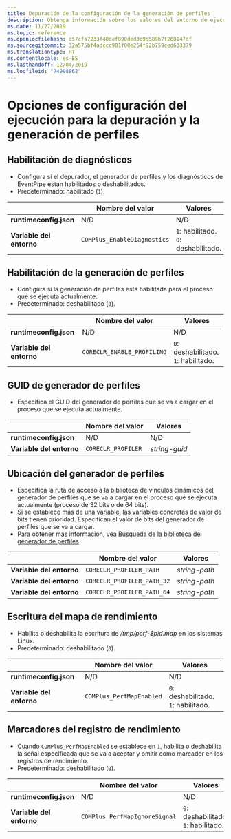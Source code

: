 ```yaml
---
title: Depuración de la configuración de la generación de perfiles
description: Obtenga información sobre los valores del entorno de ejecución que configuran la depuración y la generación de perfiles para las aplicaciones de .NET Core.
ms.date: 11/27/2019
ms.topic: reference
ms.openlocfilehash: c57cfa7233f48def890ded3c9d589b7f268147df
ms.sourcegitcommit: 32a575bf4adccc901f00e264f92b759ced633379
ms.translationtype: HT
ms.contentlocale: es-ES
ms.lasthandoff: 12/04/2019
ms.locfileid: "74998862"
---
```

# <a name="run-time-configuration-options-for-debugging-and-profiling"></a>Opciones de configuración del ejecución para la depuración y la generación de perfiles

## <a name="enable-diagnostics"></a>Habilitación de diagnósticos

- Configura si el depurador, el generador de perfiles y los diagnósticos de EventPipe están habilitados o deshabilitados.
- Predeterminado: habilitado (`1`).

| | Nombre del valor | Valores |
| - | - | - |
| **runtimeconfig.json** | N/D | N/D |
| **Variable del entorno** | `COMPlus_EnableDiagnostics` | `1`: habilitado.<br/>`0`: deshabilitado. |

## <a name="enable-profiling"></a>Habilitación de la generación de perfiles

- Configura si la generación de perfiles está habilitada para el proceso que se ejecuta actualmente.
- Predeterminado: deshabilitado (`0`).

| | Nombre del valor | Valores |
| - | - | - |
| **runtimeconfig.json** | N/D | N/D |
| **Variable del entorno** | `CORECLR_ENABLE_PROFILING` | `0`: deshabilitado.<br/>`1`: habilitado. |

## <a name="profiler-guid"></a>GUID de generador de perfiles

- Especifica el GUID del generador de perfiles que se va a cargar en el proceso que se ejecuta actualmente.

| | Nombre del valor | Valores |
| - | - | - |
| **runtimeconfig.json** | N/D | N/D |
| **Variable del entorno** | `CORECLR_PROFILER` | *string-guid* |

## <a name="profiler-location"></a>Ubicación del generador de perfiles

- Especifica la ruta de acceso a la biblioteca de vínculos dinámicos del generador de perfiles que se va a cargar en el proceso que se ejecuta actualmente (proceso de 32 bits o de 64 bits).
- Si se establece más de una variable, las variables concretas de valor de bits tienen prioridad. Especifican el valor de bits del generador de perfiles que se va a cargar.
- Para obtener más información, vea [Búsqueda de la biblioteca del generador de perfiles](https://github.com/dotnet/runtime/blob/master/docs/design/coreclr/profiling/Profiler%20Loading.md).

| | Nombre del valor | Valores |
| - | - | - |
| **Variable del entorno** | `CORECLR_PROFILER_PATH` | *string-path* |
| **Variable del entorno** | `CORECLR_PROFILER_PATH_32` | *string-path* |
| **Variable del entorno** | `CORECLR_PROFILER_PATH_64` | *string-path* |

## <a name="write-perf-map"></a>Escritura del mapa de rendimiento

- Habilita o deshabilita la escritura de */tmp/perf-$pid.map* en los sistemas Linux.
- Predeterminado: deshabilitado (`0`).

| | Nombre del valor | Valores |
| - | - | - |
| **runtimeconfig.json** | N/D | N/D |
| **Variable del entorno** | `COMPlus_PerfMapEnabled` | `0`: deshabilitado.<br/>`1`: habilitado. |

## <a name="perf-log-markers"></a>Marcadores del registro de rendimiento

- Cuando `COMPlus_PerfMapEnabled` se establece en `1`, habilita o deshabilita la señal especificada que se va a aceptar y omitir como marcador en los registros de rendimiento.
- Predeterminado: deshabilitado (`0`).

| | Nombre del valor | Valores |
| - | - | - |
| **runtimeconfig.json** | N/D | N/D |
| **Variable del entorno** | `COMPlus_PerfMapIgnoreSignal` | `0`: deshabilitado.<br/>`1`: habilitado. |
